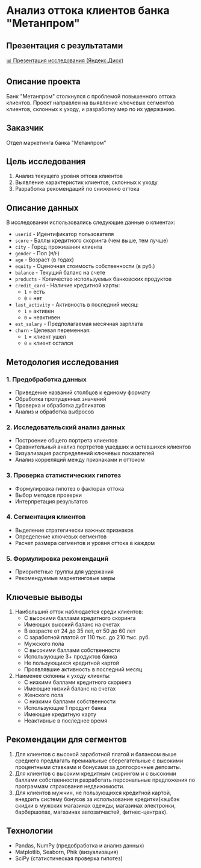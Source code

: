 # Анализ оттока клиентов банка "Метанпром"
## Презентация с результатами
[📊 Презентация исследования (Яндекс.Диск)](https://disk.yandex.ru/i/WjWlLfHSfWT8dA)
## Описание проекта
Банк "Метанпром" столкнулся с проблемой повышенного оттока клиентов. Проект направлен на выявление ключевых сегментов клиентов, склонных к уходу, и разработку мер по их удержанию.
## Заказчик
Отдел маркетинга банка "Метанпром"
## Цель исследования
1. Анализ текущего уровня оттока клиентов
2. Выявление характеристик клиентов, склонных к уходу
3. Разработка рекомендаций по снижению оттока
## Описание данных
В исследовании использовались следующие данные о клиентах:
- `userid` - Идентификатор пользователя  
- `score` - Баллы кредитного скоринга (чем выше, тем лучше)  
- `city` - Город проживания клиента  
- `gender` - Пол (`M`/`F`)  
- `age` - Возраст (в годах)  
- `equity` - Оценочная стоимость собственности (в руб.)  
- `balance` - Текущий баланс на счете  
- `products` - Количество используемых банковских продуктов  
- `credit_card` - Наличие кредитной карты:  
  - `1` = есть  
  - `0` = нет  
- `last_activity` - Активность в последний месяц:  
  - `1` = активен  
  - `0` = неактивен  
- `est_salary` - Предполагаемая месячная зарплата  
- `churn` - Целевая переменная:  
  - `1` = клиент ушел  
  - `0` = клиент остался
## Методология исследования
### 1. Предобработка данных
* Приведение названий столбцов к единому формату
* Обработка пропущенных значений
* Проверка и обработка дубликатов
* Анализ и обработка выбросов
### 2. Исследовательский анализ данных
* Построение общего портрета клиентов
* Сравнительный анализ портретов ушедших и оставшихся клиентов
* Визуализация распределений ключевых показателей
* Анализ корреляций между признаками и оттоком
### 3. Проверка статистических гипотез
* Формулировка гипотез о факторах оттока
* Выбор методов проверки
* Интерпретация результатов
### 4. Сегментация клиентов
* Выделение стратегически важных признаков
* Определение ключевых сегментов
* Расчет размера сегментов и уровня оттока в каждом
### 5. Формулировка рекомендаций
* Приоритетные группы для удержания
* Рекомендуемые маркетинговые меры
## Ключевые выводы

1. Наибольший отток наблюдается среди клиентов:
    * С высокими баллами кредитного скоринга
    * Имеющих высокий баланс на счетах
    * В возрасте от 24 до 35 лет, от 50 до 60 лет
    * С заработной платой от 110 тыс. до 210 тыс. руб.
    * Мужского пола
    * С высокими баллами собственности
    * Использующие 3+ продуктов банка
    * Не пользующихся кредитной картой
    * Проявлявшие активность в последний месяц
2. Наименее склонны к уходу клиенты:
    * С низкими баллами кредитного скоринга
    * Имеющие низкий баланс на счетах
    * Женского пола
    * С низкими баллами собственности
    * Использующие 1 продукт банка
    * Имеющие кредитную карту
    * Неактивные в последнее время
## Рекомендации для сегментов
1. Для клиентов с высокой заработной платой и балансом выше среднего предлагать премиальные сберегательные с высокими процентными ставками и бонусами за долгосрочные депозиты.
2. Для клиентов с высоким кредитным скорингом и с высокими баллами собственности разработать персональные предложения по программам страхования недвижимости.
3. Для клиентов мужчин, не пользующихся кредитной картой, внедрить систему бонусов за использование кредитки(кэшбэк скидки в мужских магазинах одежды, магазинах электронки, барбершопах, магазинах автозапчастей, фитнес-центрах).
## Технологии
* Pandas, NumPy (предобработка и анализ данных)
* Matplotlib, Seaborn, Phik (визуализация)
* SciPy (статистическая проверка гипотез)
